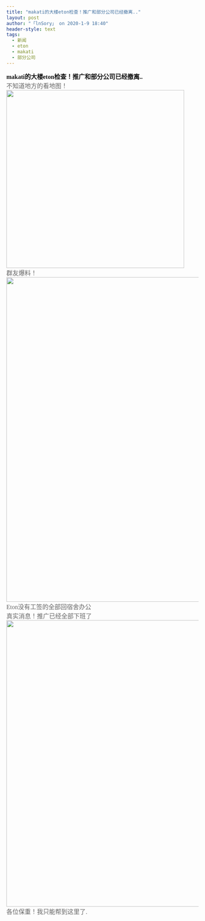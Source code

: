 ```yaml
---
title: "makati的大楼eton检查！推广和部分公司已经撤离.."
layout: post
author: "「lnSory」 on 2020-1-9 18:40"
header-style: text
tags:
  - 新闻
  - eton
  - makati
  - 部分公司
---
```


<head></head>
<body>
 <font face="微软雅黑"><font size="3"><font style="color:rgb(18, 18, 18)"><strong>makati的大楼eton检查！推广和部分公司已经撤离..</strong></font><font style="color:rgb(102, 102, 102)"> 
    <div align="left">
      不知道地方的看地图！ 
    </div> 
    <div align="left"> 
     <ignore_js_op> 
      <img aid="1325820" src="https://bbs.boniu123.cc/data/attachment/forum/202001/08/223440sov7womrmo6vrkaa.png" zoomfile="data/attachment/forum/202001/08/223440sov7womrmo6vrkaa.png" file="data/attachment/forum/202001/08/223440sov7womrmo6vrkaa.png" width="466" inpost="1"> 
      <div class="tip tip_4 aimg_tip" id="aimg_1325820_menu" style="position: absolute; display: none" disautofocus="true"> 
       <div class="xs0"> 
        <p><strong>2020010822060000551235.png</strong> <em class="xg1">(405.59 KB, 下载次数: 0)</em></p> 
        <p> <a href="forum.php?mod=attachment&amp;aid=MTMyNTgyMHwyZDkwYzI4MHwxNTc4NjI1NzczfDB8NTQ4NTM3&amp;nothumb=yes" target="_blank">下载附件</a> &nbsp;<a href="javascript:;" onclick="showWindow(this.id, this.getAttribute('url'), 'get', 0);" id="savephoto_1325820" url="home.php?mod=spacecp&amp;ac=album&amp;op=saveforumphoto&amp;aid=1325820&amp;handlekey=savephoto_1325820">保存到相册</a> </p> 
        <p class="xg1 y"><span title="2020-1-8 22:34">前天&nbsp;22:34</span> 上传</p> 
       </div> 
       <div class="tip_horn"></div> 
      </div> 
     </ignore_js_op> 
    </div> 
    <div align="left">
      群友爆料！ 
    </div> 
    <div align="left"> 
     <ignore_js_op> 
      <img aid="1325821" src="https://bbs.boniu123.cc/data/attachment/forum/202001/08/223523dguikcushmlt6cx2.png" zoomfile="data/attachment/forum/202001/08/223523dguikcushmlt6cx2.png" file="data/attachment/forum/202001/08/223523dguikcushmlt6cx2.png" width="850" inpost="1"> 
      <div class="tip tip_4 aimg_tip" id="aimg_1325821_menu" style="position: absolute; display: none" disautofocus="true"> 
       <div class="xs0"> 
        <p><strong>2020010822080000232186.png</strong> <em class="xg1">(323.07 KB, 下载次数: 0)</em></p> 
        <p> <a href="forum.php?mod=attachment&amp;aid=MTMyNTgyMXxkYjI5OWM1MHwxNTc4NjI1NzczfDB8NTQ4NTM3&amp;nothumb=yes" target="_blank">下载附件</a> &nbsp;<a href="javascript:;" onclick="showWindow(this.id, this.getAttribute('url'), 'get', 0);" id="savephoto_1325821" url="home.php?mod=spacecp&amp;ac=album&amp;op=saveforumphoto&amp;aid=1325821&amp;handlekey=savephoto_1325821">保存到相册</a> </p> 
        <p class="xg1 y"><span title="2020-1-8 22:35">前天&nbsp;22:35</span> 上传</p> 
       </div> 
       <div class="tip_horn"></div> 
      </div> 
     </ignore_js_op> 
    </div></font><font style="color:rgb(102, 102, 102)"> 
    <div align="left">
      Eton没有工签的全部回宿舍办公 
    </div> 
    <div align="left">
      真实消息！推广已经全部下班了 
    </div> 
    <div align="left"> 
     <ignore_js_op> 
      <img aid="1325903" src="https://bbs.boniu123.cc/data/attachment/forum/202001/09/094555ckis6yeymiv8vmmm.jpg" zoomfile="data/attachment/forum/202001/09/094555ckis6yeymiv8vmmm.jpg" file="data/attachment/forum/202001/09/094555ckis6yeymiv8vmmm.jpg" width="750" inpost="1"> 
      <div class="tip tip_4 aimg_tip" id="aimg_1325903_menu" style="position: absolute; display: none" disautofocus="true"> 
       <div class="xs0"> 
        <p><strong>2.jpg</strong> <em class="xg1">(149.87 KB, 下载次数: 0)</em></p> 
        <p> <a href="forum.php?mod=attachment&amp;aid=MTMyNTkwM3w5Mjk3Y2NkNnwxNTc4NjI1NzczfDB8NTQ4NTM3&amp;nothumb=yes" target="_blank">下载附件</a> &nbsp;<a href="javascript:;" onclick="showWindow(this.id, this.getAttribute('url'), 'get', 0);" id="savephoto_1325903" url="home.php?mod=spacecp&amp;ac=album&amp;op=saveforumphoto&amp;aid=1325903&amp;handlekey=savephoto_1325903">保存到相册</a> </p> 
        <p class="xg1 y"><span title="2020-1-9 09:45">昨天&nbsp;09:45</span> 上传</p> 
       </div> 
       <div class="tip_horn"></div> 
      </div> 
     </ignore_js_op> 
    </div></font><font style="color:rgb(102, 102, 102)"> 
    <div align="left">
      各位保重！我只能帮到这里了. 
    </div></font><br> </font></font>
 <br>
</body>


